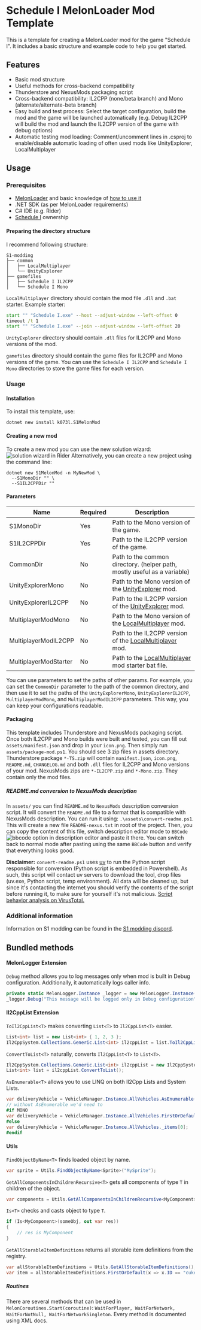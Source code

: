 # Schedule I MelonLoader Mod Template

This is a template for creating a MelonLoader mod for the game "Schedule I". It includes a basic structure and example code to help you get started.

## Features
- Basic mod structure
- Useful methods for cross-backend compatibility
- Thunderstore and NexusMods packaging script
- Cross-backend compatibility: IL2CPP (none/beta branch) and Mono (alternate/alternate-beta branch)
- Easy build and test process: Select the target configuration, build the mod and the game will be launched automatically (e.g. Debug IL2CPP will build the mod and launch the IL2CPP version of the game with debug options)
- Automatic testing mod loading: Comment/uncomment lines in .csproj to enable/disable automatic loading of often used mods like UnityExplorer, LocalMultiplayer

## Usage
### Prerequisites
- [MelonLoader](https://melonwiki.xyz/) and basic knowledge of [how to use it](https://melonwiki.xyz/#/modders/quickstart)
- .NET SDK (as per MelonLoader requirements)
- C# IDE (e.g. Rider)
- [Schedule I](https://store.steampowered.com/app/3164500) ownership

#### Preparing the directory structure
I recommend following structure:
```
S1-modding
├── common
│   ├── LocalMultiplayer
│   └── UnityExplorer
├── gamefiles
│   ├── Schedule I IL2CPP
│   └── Schedule I Mono
```

`LocalMultiplayer` directory should contain the mod file `.dll` and `.bat` starter.
Example starter:
```bat
start "" "Schedule I.exe" --host --adjust-window --left-offset 0
timeout /t 1
start "" "Schedule I.exe" --join --adjust-window --left-offset 20
```

`UnityExplorer` directory should contain `.dll` files for IL2CPP and Mono versions of the mod.

`gamefiles` directory should contain the game files for IL2CPP and Mono versions of the game. You can use the `Schedule I IL2CPP` and `Schedule I Mono` directories to store the game files for each version.

### Usage
#### Installation
To install this template, use:
```
dotnet new install k073l.S1MelonMod
```

#### Creating a new mod
To create a new mod you can use the new solution wizard:
![solution wizard in Rider](https://raw.githubusercontent.com/k073l/S1MelonModTemplate/master/assets-meta/wizard.png)
Alternatively, you can create a new project using the command line:
```
dotnet new S1MelonMod -n MyNewMod \
  --S1MonoDir "" \
  --S1IL2CPPDir ""
```
#### Parameters
| Name                  | Required | Description                                                                                          |
| --------------------- | -------- | ---------------------------------------------------------------------------------------------------- |
| S1MonoDir             | Yes      | Path to the Mono version of the game.                                                                |
| S1IL2CPPDir           | Yes      | Path to the IL2CPP version of the game.                                                              |
| CommonDir             | No       | Path to the common directory. (helper path, mostly useful as a variable)                             |
| UnityExplorerMono     | No       | Path to the Mono version of the [UnityExplorer](https://github.com/yukieiji/UnityExplorer) mod.      |
| UnityExplorerIL2CPP   | No       | Path to the IL2CPP version of the [UnityExplorer](https://github.com/yukieiji/UnityExplorer) mod.    |
| MultiplayerModMono    | No       | Path to the Mono version of the [LocalMultiplayer](https://github.com/k073l/LocalMultiplayer) mod.   |
| MultiplayerModIL2CPP  | No       | Path to the IL2CPP version of the [LocalMultiplayer](https://github.com/k073l/LocalMultiplayer) mod. |
| MultiplayerModStarter | No       | Path to the [LocalMultiplayer](https://github.com/k073l/LocalMultiplayer) mod starter bat file.      |


You can use parameters to set the paths of other params. For example, you can set the `CommonDir` parameter to the path of the common directory, and then use it to set the paths of the `UnityExplorerMono`, `UnityExplorerIL2CPP`, `MultiplayerModMono`, and `MultiplayerModIL2CPP` parameters. This way, you can keep your configurations readable.

#### Packaging
This template includes Thunderstore and NexusMods packaging script. Once both IL2CPP and Mono builds were built and tested, you can fill out `assets/manifest.json` and drop in your `icon.png`. Then simply run `assets/package-mod.ps1`. You should see 3 zip files in assets directory. Thunderstore package `*-TS.zip` will contain `manifest.json`, `icon.png`, `README.md`, `CHANGELOG.md` and both `.dll` files for IL2CPP and Mono versions of your mod. NexusMods zips are `*-IL2CPP.zip` and `*-Mono.zip`. They contain only the mod files.

##### README.md conversion to NexusMods description
In `assets/` you can find `README.md` to `NexusMods` description conversion script. It will convert the `README.md` file to a format that is compatible with NexusMods description. You can run it using:
`.\assets\convert-readme.ps1`.
This will create a new file `README-nexus.txt` in root of the project. Then, you can copy the content of this file, switch description editor mode to `BBCode`
![bbcode option in description editor](https://raw.githubusercontent.com/k073l/S1MelonModTemplate/master/assets-meta/bbcode.png)
and paste it there. You can switch back to normal mode after pasting using the same `BBCode` button and verify that everything looks good.

**Disclaimer:** `convert-readme.ps1` uses [uv](https://docs.astral.sh/uv) to run the Python script responsible for conversion (Python script is embedded in Powershell). As such, this script will contact uv servers to download the tool, drop files (uv.exe, Python script, temp environment). All data will be cleaned up, but since it's contacting the internet you should verify the contents of the script before running it, to make sure for yourself it's not malicious. [Script behavior analysis on VirusTotal.](https://www.virustotal.com/gui/file/018ef20da353604ac0ad5d12ba321fb1fb5bff83e07cd0e40c13dc2b3bdb15cf/behavior)

### Additional information
Information on S1 modding can be found in the [S1 modding discord](https://discord.gg/9Z5RKEYSzq).

## Bundled methods
#### MelonLogger Extension
`Debug` method allows you to log messages only when mod is built in Debug configuration. Additionally, it automatically logs caller info.
```csharp
private static MelonLogger.Instance _logger = new MelonLogger.Instance("EvenMoreFootPatrols"); // logger instance needs to be created
_logger.Debug("This message will be logged only in Debug configuration");
```
#### Il2CppList Extension
`ToIl2CppList<T>` makes converting `List<T>` to `Il2CppList<T>` easier.
```csharp
List<int> list = new List<int> { 1, 2, 3 };
Il2CppSystem.Collections.Generic.List<int> il2cppList = list.ToIl2CppList();
```
`ConvertToList<T>` naturally, converts `Il2CppList<T>` to `List<T>`.
```csharp
Il2CppSystem.Collections.Generic.List<int> il2cppList = new Il2CppSystem.Collections.Generic.List<int> { 1, 2, 3 };
List<int> list = il2cppList.ConvertToList();
```
`AsEnumerable<T>` allows you to use LINQ on both Il2Cpp Lists and System Lists.
```csharp
var deliveryVehicle = VehicleManager.Instance.AllVehicles.AsEnumerable().FirstOrDefault(); // works both in il2cpp and mono
// without AsEnumerable we'd need to
#if MONO
var deliveryVehicle = VehicleManager.Instance.AllVehicles.FirstOrDefault();
#else
var deliveryVehicle = VehicleManager.Instance.AllVehicles._items[0];
#endif
```
#### Utils
`FindObjectByName<T>` finds loaded object by name.
```csharp
var sprite = Utils.FindObjectByName<Sprite>("MySprite");
```
`GetAllComponentsInChildrenRecursive<T>` gets all components of type `T` in children of the object.
```csharp
var components = Utils.GetAllComponentsInChildrenRecursive<MyComponent>(myGameObject);
```
`Is<T>` checks and casts object to type `T`.
```csharp
if (Is<MyComponent>(someObj, out var res))
{
    // res is MyComponent
}
```
`GetAllStorableItemDefinitions` returns all storable item definitions from the registry.
```csharp
var allStorableItemDefinitions = Utils.GetAllStorableItemDefinitions();
var item = allStorableItemDefinitions.FirstOrDefault(x => x.ID == "cuke");
```
##### Routines
There are several methods that can be used in `MelonCoroutines.Start(coroutine)`: `WaitForPlayer, WaitForNetwork, WaitForNotNull, WaitForNetworkSingleton`.
Every method is documented using XML docs.
